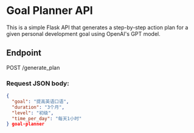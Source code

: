 # Goal Planner API

This is a simple Flask API that generates a step-by-step action plan for a given personal development goal using OpenAI's GPT model.

## Endpoint

POST /generate_plan

### Request JSON body:

```json
{
  "goal": "提高英语口语",
  "duration": "3个月",
  "level": "初级",
  "time_per_day": "每天1小时"
} goal-planner
